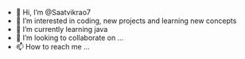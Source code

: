 - 👋 Hi, I’m @Saatvikrao7
- 👀 I’m interested in coding, new projects and learning new concepts
- 🌱 I’m currently learning java
- 💞️ I’m looking to collaborate on ...
- 📫 How to reach me ...

<!---
Saatvikrao7/Saatvikrao7 is a ✨ special ✨ repository because its `README.md` (this file) appears on your GitHub profile.
You can click the Preview link to take a look at your changes.
--->
